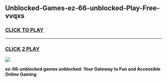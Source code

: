 
## Unblocked-Games-ez-66-unblocked-Play-Free-vvqxs
<h3>
<a href="https://premium76.site?title=ez-66-unblocked&ref=20M">CLICK TO PLAY</a></h3>
<hr>

<h3>
<a href="https://premium76.site?title=ez-66-unblocked&ref=20M">CLICK 2 PLAY</a>
  
</h3>

<a href="https://premium76.site?title=ez-66-unblocked&ref=19M"><img src="https://clearcache.store/games.png"></a>


**ez-66-unblocked games unblocked: Your Gateway to Fun and Accessible Online Gaming**
